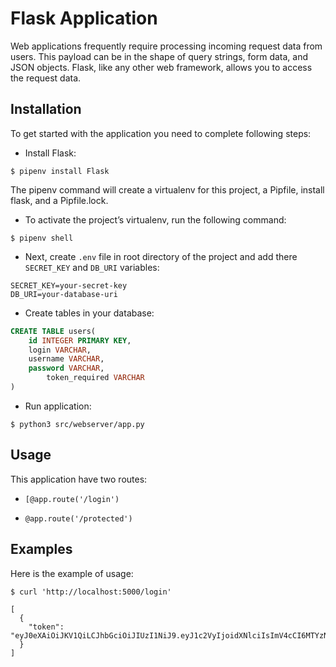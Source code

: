 # Flask Application

Web applications frequently require processing incoming request data from users. This payload can be in the shape of query strings, form data, and JSON objects. Flask, like any other web framework, allows you to access the request data.

## Installation

To get started with the application you need to complete following steps:

- Install Flask:

```shell
$ pipenv install Flask
```

The pipenv command will create a virtualenv for this project, a Pipfile, install flask, and a Pipfile.lock.

- To activate the project’s virtualenv, run the following command:

```shell
$ pipenv shell
```

- Next, create `.env` file in root directory of the project and add there `SECRET_KEY` and `DB_URI` variables:

```
SECRET_KEY=your-secret-key
DB_URI=your-database-uri
```

- Create tables in your database:

```sql
CREATE TABLE users(
	id INTEGER PRIMARY KEY,
	login VARCHAR,
	username VARCHAR,
	password VARCHAR,
    	token_required VARCHAR
)
```

- Run application:

```shell
$ python3 src/webserver/app.py
```

## Usage

This application have two routes:

- `[@app.route('/login')`
    

- `@app.route('/protected')`
    


## Examples

Here is the example of usage:

```shell
$ curl 'http://localhost:5000/login'

[
  {
    "token": "eyJ0eXAiOiJKV1QiLCJhbGciOiJIUzI1NiJ9.eyJ1c2VyIjoidXNlciIsImV4cCI6MTYzNTM1ODkxMn0.T1ehzqwaznJ5b35AG1HzU6Eh7lcEX3N1aSTpFHLp2xc"
  }
]
```
